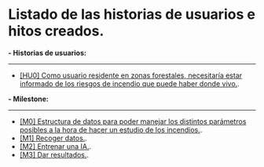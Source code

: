 # Listado de las historias de usuarios e hitos creados.

**- Historias de usuarios:**
___

   - [[HU0] Como usuario residente en zonas forestales, necesitaría estar informado de los riesgos de incendio que puede haber donde vivo.](https://github.com/MauronMP/PMP_IV/issues/6).

**- Milestone:**
___

   - [[M0] Estructura de datos para poder manejar los distintos parámetros posibles a la hora de hacer un estudio de los incendios.](https://github.com/MauronMP/PMP_IV/milestone/2).
   - [[M1] Recoger datos.](https://github.com/MauronMP/PMP_IV/milestone/4).
   - [[M2] Entrenar una IA.](https://github.com/MauronMP/PMP_IV/milestone/5).
   - [[M3] Dar resultados.](https://github.com/MauronMP/PMP_IV/milestone/6).


